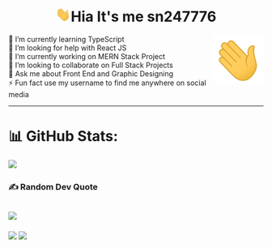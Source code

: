 <h1 align="center"><img src="wave.gif" width="30px">Hia It's me sn247776</h1>

<img align="right" width="100px" src="wave.gif"/>

🌱 I’m currently learning TypeScript
<br>🤝 I’m looking for help with React JS
<br>🔭 I’m currently working on MERN Stack Project
<br>👯 I’m looking to collaborate on Full Stack Projects
<br>💬 Ask me about Front End and Graphic Designing 
<br>⚡ Fun fact use my username to find me anywhere on social media
<br>
<hr>

# 📊 GitHub Stats:
![](https://github-readme-streak-stats.herokuapp.com/?user=sn247776&theme=vision-friendly-dark&hide_border=false)
### ✍️ Random Dev Quote
![](https://quotes-github-readme.vercel.app/api?type=horizontal&theme=gruvbox)
---
![](https://github-readme-stats.vercel.app/api?username=sn247776&theme=vision-friendly-dark&hide_border=false&include_all_commits=false&count_private=false)
![](https://github-readme-stats.vercel.app/api/top-langs/?username=sn247776&theme=vision-friendly-dark&hide_border=false&include_all_commits=false&count_private=false&layout=compact)